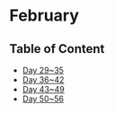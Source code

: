 # February

## Table of Content

- [Day 29~35](Week5/)
- [Day 36~42](Week6/)
- [Day 43~49](Week7/)
- [Day 50~56](Week8/)
